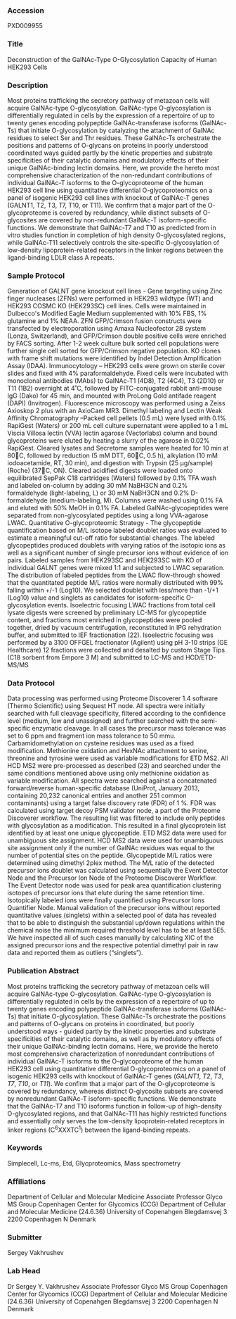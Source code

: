 ### Accession
PXD009955

### Title
Deconstruction of the GalNAc-Type O-Glycosylation Capacity of Human HEK293 Cells

### Description
Most proteins trafficking the secretory pathway of metazoan cells will acquire GalNAc-type O-glycosylation. GalNAc-type O-glycosylation is differentially regulated in cells by the expression of a repertoire of up to twenty genes encoding polypeptide GalNAc-transferase isoforms (GalNAc-Ts) that initiate O-glycosylation by catalyzing the attachment of GalNAc residues to select Ser and Thr residues. These GalNAc-Ts orchestrate the positions and patterns of O-glycans on proteins in poorly understood coordinated ways guided partly by the kinetic properties and substrate specificities of their catalytic domains and modulatory effects of their unique GalNAc-binding lectin domains. Here, we provide the hereto most comprehensive characterization of the non-redundant contributions of individual GalNAc-T isoforms to the O-glycoproteome of the human HEK293 cell line using quantitative differential O-glycoproteomics on a panel of isogenic HEK293 cell lines with knockout of GalNAc-T genes (GALNT1, T2, T3, T7, T10, or T11). We confirm that a major part of the O-glycoproteome is covered by redundancy, while distinct subsets of O-glycosites are covered by non-redundant GalNAc-T isoform-specific functions. We demonstrate that GalNAc-T7 and T10 as predicted from in vitro studies function in completion of high density O-glycosylated regions, while GalNAc-T11 selectively controls the site-specific O-glycosylation of low-density lipoprotein-related receptors in the linker regions between the ligand-binding LDLR class A repeats.

### Sample Protocol
Generation of GALNT gene knockout cell lines - Gene targeting using Zinc finger nucleases (ZFNs) were performed in HEK293 wildtype (WT) and HEK293 COSMC KO (HEK293SC) cell lines. Cells were maintained in Dulbecco's Modified Eagle Medium supplemented with 10% FBS, 1% glutamine and 1% NEAA. ZFN GFP/Crimson fusion constructs were transfected by electroporation using Amaxa Nucleofector 2B system (Lonza, Switzerland), and GFP/Crimson double positive cells were enriched by FACS sorting. After 1-2 week culture bulk sorted cell populations were further single cell sorted for GFP/Crimson negative population. KO clones with frame shift mutations were identified by Indel Detection Amplification Assay (IDAA).   Immunocytology – HEK293 cells were grown on sterile cover slides and fixed with 4% paraformaldehyde. Fixed cells were incubated with monoclonal antibodies (MAbs) to GalNAc-T1 (4D8), T2 (4C4), T3 (2D10) or T11 (1B2) overnight at 4˚C, followed by FITC-conjugated rabbit anti-mouse IgG (Dako) for 45 min, and mounted with ProLong Gold antifade reagent (DAPI) (Invitrogen). Fluorescence microscopy was performed using a Zeiss Axioskop 2 plus with an AxioCam MR3.   Dimethyl labeling and Lectin Weak Affinity Chromatography –Packed cell pellets (0.5 mL) were lysed with 0.1% RapiGest (Waters) or 200 mL cell culture supernatant were applied to a 1 mL Viscia Villosa lectin (VVA) lectin agarose (Vectorlabs) column and bound glycoproteins were eluted by heating a slurry of the agarose in 0.02% RapiGest. Cleared lysates and Secretome samples were heated for 10 min at 80C, followed by reduction (5 mM DTT, 60C, 0.5 h), alkylation (10 mM iodoacetamide, RT, 30 min), and digestion with Trypsin (25 µg/sample) (Roche) (37C, ON). Cleared acidified digests were loaded onto equilibrated SepPak C18 cartridges (Waters) followed by 0.1% TFA wash and labeled on-column by adding 30 mM NaBH3CN and 0.2% formaldehyde (light-labeling, L) or 30 mM NaBH3CN and 0.2% D-formaldehyde (medium-labeling, M). Columns were washed using 0.1% FA and eluted with 50% MeOH in 0.1% FA. Labeled GalNAc-glycopeptides were separated from non-glycosylated peptides using a long VVA-agarose LWAC.   Quantitative O-glycoproteomic Strategy - The glycopeptide quantification based on M/L isotope labeled doublet ratios was evaluated to estimate a meaningful cut-off ratio for substantial changes. The labeled glycopeptides produced doublets with varying ratios of the isotopic ions as well as a significant number of single precursor ions without evidence of ion pairs. Labeled samples from HEK293SC and HEK293SC with KO of individual GALNT genes were mixed 1:1 and subjected to LWAC separation. The distribution of labeled peptides from the LWAC flow-through showed that the quantitated peptide M/L ratios were normally distributed with 99% falling within +/-1 (Log10). We selected doublet with less/more than -1/+1 (Log10) value and singlets as candidates for isoform-specific O-glycosylation events.  Isoelectric focusing LWAC fractions from total cell lysate digests were screened by preliminary LC-MS for glycopeptide content, and fractions most enriched in glycopeptides were pooled together, dried by vacuum centrifugation, reconstituted in IPG rehydration buffer, and submitted to IEF fractionation (22). Isoelectric focusing was performed by a 3100 OFFGEL fractionator (Agilent) using pH 3-10 strips (GE Healthcare) 12 fractions were collected and desalted by custom Stage Tips (C18 sorbent from Empore 3 M) and submitted to LC-MS and HCD/ETD-MS/MS

### Data Protocol
Data processing was performed using Proteome Discoverer 1.4 software (Thermo Scientific) using Sequest HT node. All spectra were initially searched with full cleavage specificity, filtered according to the confidence level (medium, low and unassigned) and further searched with the semi-specific enzymatic cleavage. In all cases the precursor mass tolerance was set to 6 ppm and fragment ion mass tolerance to 50 mmu. Carbamidomethylation on cysteine residues was used as a fixed modification. Methionine oxidation and HexNAc attachment to serine, threonine and tyrosine were used as variable modifications for ETD MS2. All HCD MS2 were pre-processed as described (23) and searched under the same conditions mentioned above using only methionine oxidation as variable modification. All spectra were searched against a concatenated forward/reverse human-specific database (UniProt, January 2013, containing 20,232 canonical entries and another 251 common contaminants) using a target false discovery rate (FDR) of 1 %. FDR was calculated using target decoy PSM validator node, a part of the Proteome Discoverer workflow. The resulting list was filtered to include only peptides with glycosylation as a modification. This resulted in a final glycoprotein list identified by at least one unique glycopeptide. ETD MS2 data were used for unambiguous site assignment. HCD MS2 data were used for unambiguous site assignment only if the number of GalNAc residues was equal to the number of potential sites on the peptide. Glycopeptide M/L ratios were determined using dimethyl 2plex method. The M/L ratio of the detected precursor ions doublet was calculated using sequentially the Event Detector Node and the Precursor Ion Node of the Proteome Discoverer Workflow. The Event Detector node was used for peak area quantification clustering isotopes of precursor ions that elute during the same retention time. Isotopically labeled ions were finally quantified using Precursor Ions Quantifier Node. Manual validation of the precursor ions without reported quantitative values (singlets) within a selected pool of data has revealed that to be able to distinguish the substantial up/down regulations within the chemical noise the minimum required threshold level has to be at least 5E5. We have inspected all of such cases manually by calculating XIC of the assigned precursor ions and the respective potential dimethyl pair in raw data and reported them as outliers (“singlets”).

### Publication Abstract
Most proteins trafficking the secretory pathway of metazoan cells will acquire GalNAc-type O-glycosylation. GalNAc-type O-glycosylation is differentially regulated in cells by the expression of a repertoire of up to twenty genes encoding polypeptide GalNAc-transferase isoforms (GalNAc-Ts) that initiate O-glycosylation. These GalNAc-Ts orchestrate the positions and patterns of O-glycans on proteins in coordinated, but poorly understood ways - guided partly by the kinetic properties and substrate specificities of their catalytic domains, as well as by modulatory effects of their unique GalNAc-binding lectin domains. Here, we provide the hereto most comprehensive characterization of nonredundant contributions of individual GalNAc-T isoforms to the O-glycoproteome of the human HEK293 cell using quantitative differential O-glycoproteomics on a panel of isogenic HEK293 cells with knockout of GalNAc-T genes (<i>GALNT1</i>, <i>T2</i>, <i>T3</i>, <i>T7</i>, <i>T10</i>, or <i>T11</i>). We confirm that a major part of the O-glycoproteome is covered by redundancy, whereas distinct O-glycosite subsets are covered by nonredundant GalNAc-T isoform-specific functions. We demonstrate that the GalNAc-T7 and T10 isoforms function in follow-up of high-density O-glycosylated regions, and that GalNAc-T11 has highly restricted functions and essentially only serves the low-density lipoprotein-related receptors in linker regions (C<sup>6</sup>XXXTC<sup>1</sup>) between the ligand-binding repeats.

### Keywords
Simplecell, Lc-ms, Etd, Glycproteomics, Mass spectrometry

### Affiliations
Department of Cellular and Molecular Medicine
Associate Professor Glyco MS Group Copenhagen Center for Glycomics (CCG) Department of Cellular and Molecular Medicine (24.6.36) University of Copenahgen Blegdamsvej 3 2200 Copenhagen N Denmark

### Submitter
Sergey Vakhrushev

### Lab Head
Dr Sergey Y. Vakhrushev
Associate Professor Glyco MS Group Copenhagen Center for Glycomics (CCG) Department of Cellular and Molecular Medicine (24.6.36) University of Copenahgen Blegdamsvej 3 2200 Copenhagen N Denmark


